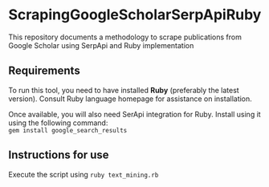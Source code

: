 # ScrapingGoogleScholarSerpApiRuby
This repository documents a methodology to scrape publications from Google Scholar using SerpApi and Ruby implementation

## Requirements
To run this tool, you need to have installed **Ruby** (preferably the latest version). Consult Ruby language homepage for assistance on installation.  

Once available, you will also need SerApi integration for Ruby. Install using it using the following command:  
``gem install google_search_results``  

## Instructions for use
Execute the script using ``ruby text_mining.rb``
